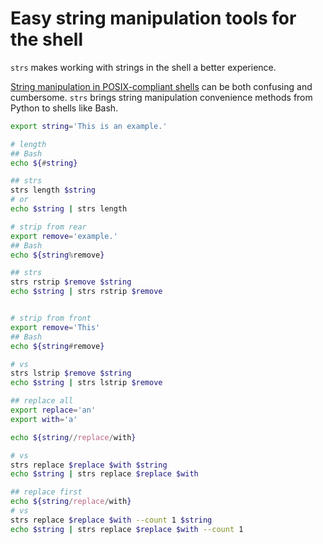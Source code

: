 # Easy string manipulation tools for the shell
 `strs` makes working with strings in the shell a better experience.

[String manipulation in POSIX-compliant shells](https://shellmagic.xyz/#string-manipulation) can be both confusing and cumbersome. `strs` brings string manipulation convenience methods from Python to shells like Bash.

```bash
export string='This is an example.'

# length
## Bash
echo ${#string}

## strs
strs length $string
# or
echo $string | strs length

# strip from rear
export remove='example.'
## Bash
echo ${string%remove}

## strs
strs rstrip $remove $string
echo $string | strs rstrip $remove


# strip from front
export remove='This'
## Bash
echo ${string#remove}

# vs
strs lstrip $remove $string
echo $string | strs lstrip $remove

## replace all
export replace='an'
export with='a'

echo ${string//replace/with}

# vs
strs replace $replace $with $string
echo $string | strs replace $replace $with

## replace first
echo ${string/replace/with}
# vs
strs replace $replace $with --count 1 $string
echo $string | strs replace $replace $with --count 1


```
